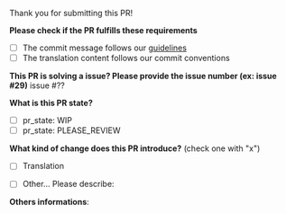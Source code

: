 Thank you for submitting this PR!

**Please check if the PR fulfills these requirements**
- [ ] The commit message follows our [guidelines](https://github.com/angular/angular-pt/tree/master/.github/Commit-Message-Guide.md)
- [ ] The translation content follows our commit conventions

**This PR is solving a issue? Please provide the issue number (ex: issue #29)**
issue #??

**What is this PR state?**
- [ ] pr_state: WIP
- [ ] pr_state: PLEASE_REVIEW

**What kind of change does this PR introduce?** (check one with "x")
- [ ] Translation
- [ ] Other... Please describe:


**Others informations**:

